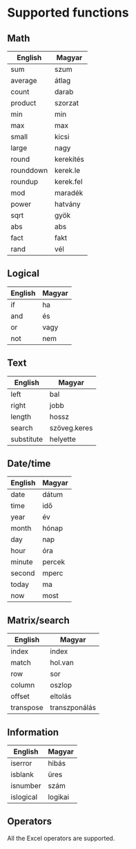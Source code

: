 # Supported functions

## Math
|English|Magyar|
|---|---|
|sum|szum|
|average|átlag|
|count|darab|
|product|szorzat|
|min|min|
|max|max|
|small|kicsi|
|large|nagy|
|round|kerekítés|
|rounddown|kerek.le|
|roundup|kerek.fel|
|mod|maradék|
|power|hatvány|
|sqrt|gyök|
|abs|abs|
|fact|fakt|
|rand|vél|

## Logical
|English|Magyar|
|---|---|
|if|ha|
|and|és|
|or|vagy|
|not|nem|

## Text
|English|Magyar|
|---|---|
|left|bal|
|right|jobb|
|length|hossz|
|search|szöveg.keres|
|substitute|helyette|

## Date/time
|English|Magyar|
|---|---|
|date|dátum|
|time|idő|
|year|év|
|month|hónap|
|day|nap|
|hour|óra|
|minute|percek|
|second|mperc|
|today|ma|
|now|most|

## Matrix/search
|English|Magyar|
|---|---|
|index|index|
|match|hol.van|
|row|sor|
|column|oszlop|
|offset|eltolás|
|transpose|transzponálás|

## Information
|English|Magyar|
|---|---|
|iserror|hibás|
|isblank|üres|
|isnumber|szám|
|islogical|logikai|

## Operators
All the Excel operators are supported.
